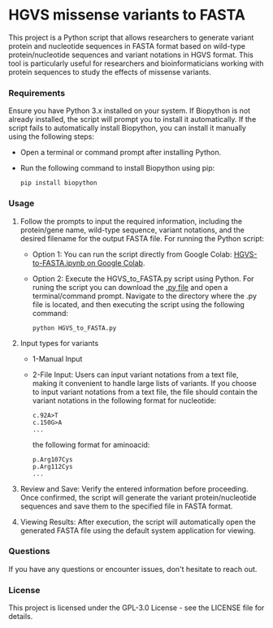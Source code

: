 # HGVS missense variants to FASTA

This project is a Python script that allows researchers to generate variant protein and nucleotide sequences in FASTA format based on wild-type protein/nucleotide sequences and variant notations in HGVS format. This tool is particularly useful for researchers and bioinformaticians working with protein sequences to study the effects of missense variants.


### Requirements
Ensure you have Python 3.x installed on your system. 
If Biopython is not already installed, the script will prompt you to install it automatically. 
If the script fails to automatically install Biopython, you can install it manually using the following steps:

- Open a terminal or command prompt after installing Python.
- Run the following command to install Biopython using pip:
  
   ```
   pip install biopython
   ```

### Usage
1. Follow the prompts to input the required information, including the protein/gene name, wild-type sequence, variant notations, and the desired filename for the output FASTA file. For running the Python script:
    - Option 1: You can run the script directly from Google Colab: [HGVS-to-FASTA.ipynb on Google Colab](https://colab.research.google.com/drive/1yiqgo0joTMsBdOz57pTI6i5LgBDWO3zw?usp=sharing).
    
    - Option 2: Execute the HGVS_to_FASTA.py script using Python. 
    For runing the script you can download the [.py file](HGVS_to_FASTA.py) and open a terminal/command prompt. Navigate to the directory where the .py file is located, and then executing the script using the following command:
      ```
      python HGVS_to_FASTA.py
      ```
  
2. Input types for variants
   - 1-Manual Input
   - 2-File Input: Users can input variant notations from a text file, making it convenient to handle large lists of variants.
     If you choose to input variant notations from a text file, the file should contain the variant notations in the following format for nucleotide:
     
      ```
      c.92A>T
      c.150G>A
      ...
      ```
      
      the following format for aminoacid:
       ```
      p.Arg107Cys
      p.Arg112Cys
      ...
      ```

3. Review and Save: Verify the entered information before proceeding. Once confirmed, the script will generate the variant protein/nucleotide sequences and save them to the specified file in FASTA format.

4. Viewing Results: After execution, the script will automatically open the generated FASTA file using the default system application for viewing.


### Questions
If you have any questions or encounter issues, don't hesitate to reach out.

### License
This project is licensed under the  GPL-3.0 License - see the LICENSE file for details.
